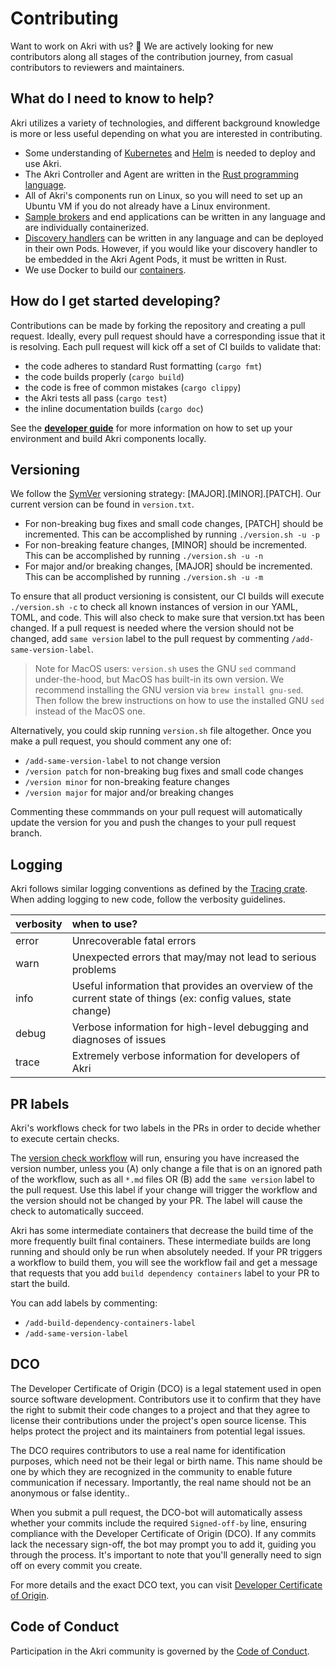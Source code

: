 # Contributing

Want to work on Akri with us? 🎉 We are actively looking for new contributors along all stages of the contribution journey, from casual contributors to reviewers and maintainers.

## What do I need to know to help?

Akri utilizes a variety of technologies, and different background knowledge is more or less useful depending on what you are interested in contributing.

* Some understanding of [Kubernetes](https://kubernetes.io/) and [Helm](https://helm.sh/) is needed to deploy and use Akri. 
* The Akri Controller and Agent are written in the [Rust programming language](https://www.rust-lang.org/learn). 
* All of Akri's components run on Linux, so you will need to set up an Ubuntu VM if you do not already have a Linux environment. 
* [Sample brokers](../development/broker-development.md) and end applications can be written in any language and are individually containerized.
* [Discovery handlers](../development/handler-development.md) can be written in any language and can be deployed in their own Pods. However, if you would like your discovery handler to be embedded in the Akri Agent Pods, it must be written in Rust. 
* We use Docker to build our [containers](https://www.docker.com/resources/what-container).

## How do I get started developing?

Contributions can be made by forking the repository and creating a pull request. Ideally, every pull request should have a corresponding issue that it is resolving. Each pull request will kick off a set of CI builds to validate that:

* the code adheres to standard Rust formatting (`cargo fmt`)
* the code builds properly (`cargo build`)
* the code is free of common mistakes (`cargo clippy`)
* the Akri tests all pass (`cargo test`)
* the inline documentation builds (`cargo doc`)

See the [**developer guide**](../development/development.md) for more information on how to set up your environment and build Akri components locally.

## Versioning

We follow the [SymVer](https://semver.org/) versioning strategy: \[MAJOR\].\[MINOR\].\[PATCH\]. Our current version can be found in `version.txt`.

* For non-breaking bug fixes and small code changes, \[PATCH\] should be incremented.  This can be accomplished by running `./version.sh -u -p`
* For non-breaking feature changes, \[MINOR\] should be incremented.  This can be accomplished by running `./version.sh -u -n`
* For major and/or breaking changes, \[MAJOR\] should be incremented.  This can be accomplished by running `./version.sh -u -m`

To ensure that all product versioning is consistent, our CI builds will execute `./version.sh -c` to check all known instances of version in our YAML, TOML, and code. This will also check to make sure that version.txt has been changed. If a pull request is needed where the version should not be changed, add `same version` label to the pull request by commenting `/add-same-version-label`.

> Note for MacOS users: `version.sh` uses the GNU `sed` command under-the-hood, but MacOS has built-in its own version. We recommend installing the GNU version via `brew install gnu-sed`. Then follow the brew instructions on how to use the installed GNU `sed` instead of the MacOS one.

Alternatively, you could skip running `version.sh` file altogether. Once you make a pull request, you should comment any one of:

* `/add-same-version-label` to not change version
* `/version patch` for non-breaking bug fixes and small code changes
* `/version minor` for non-breaking feature changes
* `/version major` for major and/or breaking changes

Commenting these commmands on your pull request will automatically update the version for you and push the changes to your pull request branch.

## Logging

Akri follows similar logging conventions as defined by the [Tracing crate](https://docs.rs/tracing/0.1.22/tracing/struct.Level.html). When adding logging to new code, follow the verbosity guidelines.

| verbosity | when to use? |
| :--- | :--- |
| error | Unrecoverable fatal errors |
| warn | Unexpected errors that may/may not lead to serious problems |
| info | Useful information that provides an overview of the current state of things (ex: config values, state change) |
| debug | Verbose information for high-level debugging and diagnoses of issues |
| trace | Extremely verbose information for developers of Akri |

## PR labels
Akri's workflows check for two labels in the PRs in order to decide whether to execute certain checks. 

The [version check workflow](https://github.com/project-akri/akri/blob/main/.github/workflows/check-versioning.yml) will run, ensuring you have increased the version number, unless you (A) only change a file that is on an ignored path of the workflow, such as all `*.md` files OR (B) add the `same version` label to the pull request. Use this label if your change will trigger the workflow and the version should not be changed by your PR. The label will cause the check to automatically succeed.

Akri has some intermediate containers that decrease the build time of the more frequently built final containers. These intermediate builds are long running and should only be run when absolutely needed. If your PR triggers a workflow to build them, you will see the workflow fail and get a message that requests that you add `build dependency containers` label to your PR to start the build. 

You can add labels by commenting:
  - `/add-build-dependency-containers-label`
  - `/add-same-version-label`

## DCO

The Developer Certificate of Origin (DCO) is a legal statement used in open source software development. Contributors use it to confirm that they have the right to submit their code changes to a project and that they agree to license their contributions under the project's open source license. This helps protect the project and its maintainers from potential legal issues. 

The DCO requires contributors to use a real name for identification purposes, which need not be their legal or birth name. This name should be one by which they are recognized in the community to enable future communication if necessary. Importantly, the real name should not be an anonymous or false identity..

When you submit a pull request, the DCO-bot will automatically assess whether your commits include the required `Signed-off-by` line, ensuring compliance with the Developer Certificate of Origin (DCO). If any commits lack the necessary sign-off, the bot may prompt you to add it, guiding you through the process. It's important to note that you'll generally need to sign off on every commit you create.

For more details and the exact DCO text, you can visit [Developer Certificate of Origin](developercertificate.org).

## Code of Conduct

Participation in the Akri community is governed by the [Code of Conduct](../../CODE_OF_CONDUCT.md).

